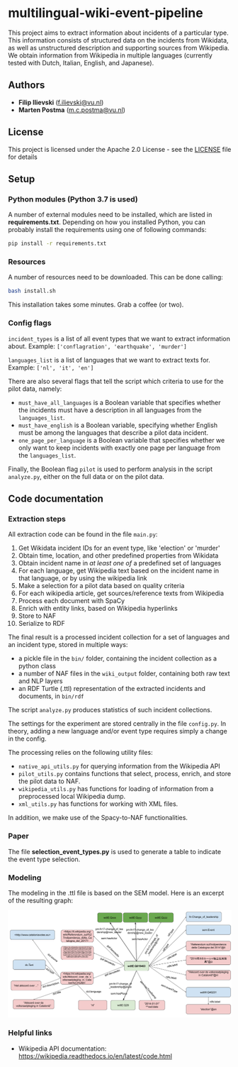 # multilingual-wiki-event-pipeline

This project aims to extract information about incidents of a particular type. This information consists of structured data on the incidents from Wikidata, as well as unstructured description and supporting sources from Wikipedia. We obtain information from Wikipedia in multiple languages (currently tested with Dutch, Italian, English, and Japanese).


## Authors

* **Filip Ilievski** (f.ilievski@vu.nl)
* **Marten Postma** (m.c.postma@vu.nl)

## License

This project is licensed under the Apache 2.0 License - see the [LICENSE](LICENSE) file for details

## Setup

### Python modules (Python 3.7 is used)
A number of external modules need to be installed, which are listed in **requirements.txt**.
Depending on how you installed Python, you can probably install the requirements using one of following commands:
```bash
pip install -r requirements.txt
```

### Resources
A number of resources need to be downloaded. This can be done calling:
```bash
bash install.sh
```

This installation takes some minutes. Grab a coffee (or two).

### Config flags

`incident_types` is a list of all event types that we want to extract information about. Example: `['conflagration', 'earthquake', 'murder']`

`languages_list` is a list of languages that we want to extract texts for. Example: `['nl', 'it', 'en']`

There are also several flags that tell the script which criteria to use for the pilot data, namely:
* `must_have_all_languages` is a Boolean variable that specifies whether the incidents must have a description in all languages from the `languages_list`.
* `must_have_english` is a Boolean variable, specifying whether English must be among the languages that describe a pilot data incident.
* `one_page_per_language` is a Boolean variable that specifies whether we only want to keep incidents with exactly one page per language from the `languages_list`.

Finally, the Boolean flag `pilot` is used to perform analysis in the script `analyze.py`, either on the full data or on the pilot data. 

## Code documentation

### Extraction steps

All extraction code can be found in the file `main.py`:

1. Get Wikidata incident IDs for an event type, like 'election' or 'murder'
2. Obtain time, location, and other predefined properties from Wikidata
3. Obtain incident name in *at least one of* a predefined set of languages
4. For each language, get Wikipedia text based on the incident name in that language, or by using the wikipedia link
5. Make a selection for a pilot data based on quality criteria
6. For each wikipedia article, get sources/reference texts from Wikipedia
7. Process each document with SpaCy
8. Enrich with entity links, based on Wikipedia hyperlinks
9. Store to NAF
10. Serialize to RDF

The final result is a processed incident collection for a set of languages and an incident type, stored in multiple ways:
* a pickle file in the `bin/` folder, containing the incident collection as a python class
* a number of NAF files in the `wiki_output` folder, containing both raw text and NLP layers
* an RDF Turtle (.ttl) representation of the extracted incidents and documents, in `bin/rdf`

The script `analyze.py` produces statistics of such incident collections.

The settings for the experiment are stored centrally in the file `config.py`. In theory, adding a new language and/or event type requires simply a change in the config.

The processing relies on the following utility files:
* `native_api_utils.py` for querying information from the Wikipedia API
* `pilot_utils.py` contains functions that select, process, enrich, and store the pilot data to NAF.
* `wikipedia_utils.py` has functions for loading of information from a preprocessed local Wikipedia dump.
* `xml_utils.py` has functions for working with XML files.

In addition, we make use of the Spacy-to-NAF functionalities.


### Paper
The file **selection_event_types.py** is used to generate a table to indicate the event type selection.


### Modeling

The modeling in the .ttl file is based on the SEM model. Here is an excerpt of the resulting graph:

![Alt text](img/model.png?raw=true "Model")


### Helpful links

* Wikipedia API documentation:
https://wikipedia.readthedocs.io/en/latest/code.html
